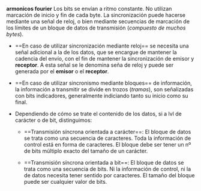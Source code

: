 **armonicos fourier** Los bits se envían a ritmo constante. No utilizan marcación de inicio y fin de cada byte. La sincronización puede hacerse mediante una señal de reloj, o bien mediante secuencias de marcación de los límites de un bloque de datos de transmisión (*compuesto de muchos bytes*).

* ==En caso de utilizar sincronización mediante reloj== se necesita una señal adicional a la de los datos, que se encargue de mantener la cadencia del envío, con el fin de mantener la sincronización de emisor y **receptor**. A esta señal se le denomina seña de reloj y puede ser generada por el **emisor** o el **receptor**.

* ==En caso de utilizar sincronismo mediante bloques== de información, la información a transmitir se divide en trozos (*tramas*), son señalizadas con bits indicadores, generalmente indiciando tanto su inicio como su final.

* Dependiendo de cómo se trate el contenido de los datos, si a lvl de carácter o de bit, distinguimos:

	* ==Transmisión síncrona orientada a carácter==: El bloque de datos se trata como una secuencia de caracteres. Toda la información de control está en forma de caracteres. El bloque debe ser tener un nº de bits múltiplo exacto del tamaño de un carácter.
	
	* ==Transmisión síncrona orientada a bit==: El bloque de datos se trata como una secuencia de bits. Ni la información de control, ni la de datos necesita tener sentido por caracteres. El tamaño del bloque puede ser cualquier valor de bits.